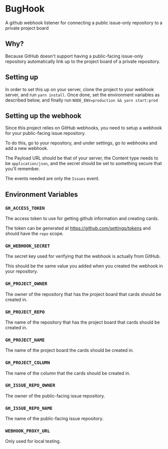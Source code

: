 # BugHook
A github webhook listener for connecting a public issue-only repository to a private project board

## Why?

Because GitHub doesn't support having a public-facing issue-only repository automatically link up to the project board of a private repository.

## Setting up

In order to set this up on your server, clone the project to your webhook server, and run `yarn install`. Once done, set the environment variables as described below, and finally run `NODE_ENV=production && yarn start:prod`

## Setting up the webhook

Since this project relies on GitHub webhooks, you need to setup a webhook for your public-facing issue repository.

To do this, go to your repository, and under settings, go to webhooks and add a new webhook.

The Payload URL should be that of your server, the Content type needs to be `application/json`, and the secret should be set to something secure that you'll remember.

The events needed are only the `Issues` event.

## Environment Variables

### `GH_ACCESS_TOKEN`

The access token to use for getting github information and creating cards.

The token can be generated at https://github.com/settings/tokens and should have the `repo` scope.

### `GH_WEBHOOK_SECRET`

The secret key used for verifying that the webhook is actually from GitHub.

This should be the same value you added when you created the webhook in your repository.

### `GH_PROJECT_OWNER`

The owner of the repository that has the project board that cards should be created in.

### `GH_PROJECT_REPO`

The name of the repository that has the project board that cards should be created in.

### `GH_PROJECT_NAME`

The name of the project board the cards should be created in.

### `GH_PROJECT_COLUMN`

The name of the column that the cards should be created in.

### `GH_ISSUE_REPO_OWNER`

The owner of the public-facing issue repository.

### `GH_ISSUE_REPO_NAME`

The name of the public-facing issue repository.

### `WEBHOOK_PROXY_URL`

Only used for local testing.

